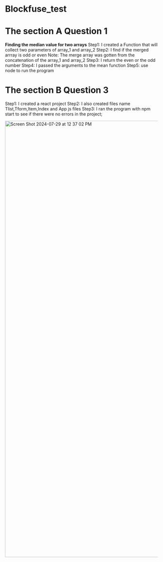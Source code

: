 # Blockfuse_test
# The section A Question 1
**Finding the median value for two arrays**
Step1: I created a Function that will collect two parameters of array_1 and array_2
Step2: I find if the merged arrray is odd or even
Note: The merge array was gotten from the concatenation of the array_1 and array_2
Step3: I return the even or the odd number
Step4: I passed the arguments to the mean function
Step5: use node to run the program

# The section B Question 3
Step1: I created a react project
Step2: I also created files name Tlist,Tform,Item,Index and App js files
Step3: I ran the program with npm start to see if there were no errors in the project;

<img width="1435" alt="Screen Shot 2024-07-29 at 12 37 02 PM" src="https://github.com/user-attachments/assets/01fb02f5-fd8e-468f-92dd-7012d3d92430">

